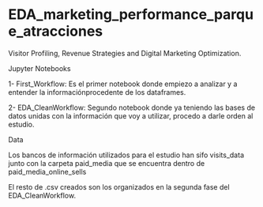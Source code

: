 # EDA_marketing_performance_parque_atracciones
 Visitor Profiling, Revenue Strategies and Digital Marketing Optimization.

Jupyter Notebooks

1- First_Workflow: Es el primer notebook donde empiezo a analizar 
y a entender la informaciónprocedente de los dataframes.

2- EDA_CleanWorkflow: Segundo notebook donde ya teniendo las bases de 
datos unidas con la información que voy a utilizar, procedo a darle orden
al estudio.

Data

Los bancos de información utilizados para el estudio han sifo visits_data 
junto con la carpeta paid_media que se encuentra dentro de paid_media_online_sells


El resto de .csv creados son los organizados en la segunda fase del EDA_CleanWorkflow.
